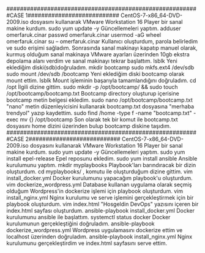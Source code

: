 #########################################################CASE 1###########################
CentOS-7-x86_64-DVD-2009.iso dosyasını kullanarak VMware Workstation 16 Player bir sanal makine kurdum.
sudo yum update -y
Güncellemeleri yaptım.
adduser omerfaruk.cinar
passwd omerfaruk.cinar
usermod -aG wheel omerfaruk.cinar
su – omerfaruk.cinar
Kullanıcı oluşturdum, parola belirledim ve sudo erişimi sağladım.
Sonrasında sanal makinayı kapatıp manuel olarak, kurmuş olduğum sanal makinaya VMware ayarları üzerinden 10gb ekstra depolama alanı verdim ve sanal makinayı tekrar başlattım.
lsblk
Yeni eklediğim diski(sdb)doğruladım.
mkdir bootcamp
sudo mkfs.ext4 /dev/sdb
sudo mount /dev/sdb /bootcamp
Yeni eklediğim diski bootcamp olarak mount ettim.
lsblk
Mount işleminin başarıyla tamamlandığını doğruladım.
cd /opt
İlgili dizine gittim.
sudo mkdir -p /opt/bootcamp/ && sudo touch /opt/bootcamp/bootcamp.txt
Bootcamp directory oluşturup içerisine bootcamp metin belgesi ekledim.
sudo nano /opt/bootcamp/bootcamp.txt
"nano" metin düzenleyicisini kullanarak bootcamp.txt dosyasına "merhaba trendyol" yazıp kaydettim.
sudo find /home -type f -name "bootcamp.txt" -exec mv {} /opt/bootcamp
Son olarak tek bir komut ile bootcamp.txt dosyasını home dizini üzerinden bulup bootcamp diskine taşıdım.
#########################################################CASE 2###########################
CentOS-7-x86_64-DVD-2009.iso dosyasını kullanarak VMware Workstation 16 Player bir sanal makine kurdum.
sudo yum update -y
Güncellemeleri yaptım.
sudo yum install epel-release
Epel reposunu ekledim.
sudo yum install ansible
Ansible kurulumunu yaptım.
mkdir myplaybooks
Playbook'ları barındıracak bir dizin oluşturdum.
cd myplaybooks/ , komutu ile oluşturduğum dizine gittim.
vim install_docker.yml
Docker kurulumunu yapacağım playbook'u oluşturdum.
vim dockerize_wordpress.yml
Database kullanan uygulama olarak seçmiş olduğum Wordpress'in dockerize işlemi için playbook oluşturdum.
vim install_nginx.yml
Nginx kurulumu ve serve işlemini gerçekleştirmek için bir playbook oluşturdum.
vim index.html
"Hosgeldin DevOps" yazısını içeren bir index.html sayfası oluşturdum.
ansible-playbook install_docker.yml
Docker kurulumunu ansible ile başlattım.
systemctl status docker
Docker kurulumunun gerçekleştiğini doğruladım.
ansible-playbook dockerize_wordpress.yml
Wordpress uygulamasını dockerize ettim ve localhost üzerinden doğruladım.
ansible-playbook install_nginx.yml
Nginx kurulumunu gerçekleştirdim ve index.html sayfasını serve ettim.
